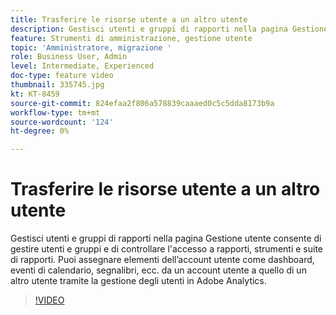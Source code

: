 ```yaml
---
title: Trasferire le risorse utente a un altro utente
description: Gestisci utenti e gruppi di rapporti nella pagina Gestione utente consente di gestire utenti e gruppi e di controllare l'accesso a rapporti, strumenti e suite di rapporti. Puoi assegnare elementi dell’account utente come dashboard, eventi di calendario, segnalibri, ecc. da un account utente a quello di un altro utente tramite la gestione degli utenti in Adobe Analytics.
feature: Strumenti di amministrazione, gestione utente
topic: 'Amministratore, migrazione '
role: Business User, Admin
level: Intermediate, Experienced
doc-type: feature video
thumbnail: 335745.jpg
kt: KT-8459
source-git-commit: 824efaa2f806a578839caaaed0c5c5dda8173b9a
workflow-type: tm+mt
source-wordcount: '124'
ht-degree: 0%

---
```



# Trasferire le risorse utente a un altro utente

Gestisci utenti e gruppi di rapporti nella pagina Gestione utente consente di gestire utenti e gruppi e di controllare l&#39;accesso a rapporti, strumenti e suite di rapporti. Puoi assegnare elementi dell’account utente come dashboard, eventi di calendario, segnalibri, ecc. da un account utente a quello di un altro utente tramite la gestione degli utenti in Adobe Analytics.


>[!VIDEO](https://video.tv.adobe.com/v/335745/?quality=12&learn=on)